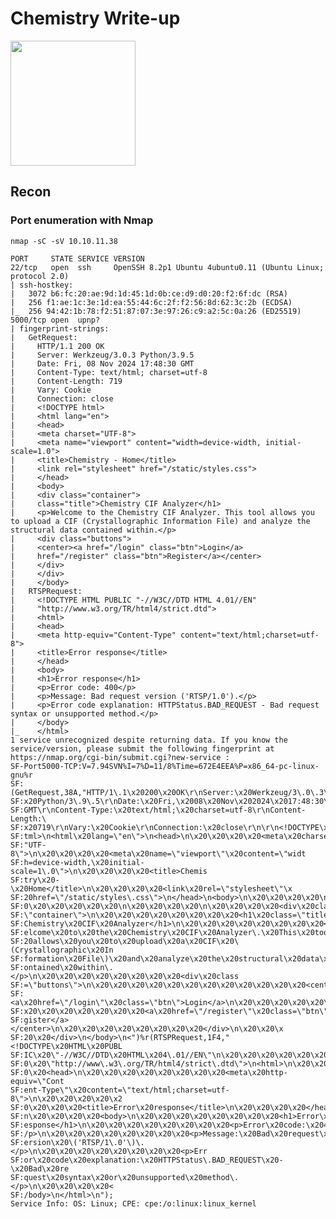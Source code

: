 # Chemistry Write-up

<img src="https://labs.hackthebox.com/storage/avatars/b8f3d660af2d3ed0929eb119e33526cf.png" width="200" height="200">

## Recon

### Port enumeration with Nmap

`nmap -sC -sV 10.10.11.38`

    PORT     STATE SERVICE VERSION
    22/tcp   open  ssh     OpenSSH 8.2p1 Ubuntu 4ubuntu0.11 (Ubuntu Linux; protocol 2.0)
    | ssh-hostkey: 
    |   3072 b6:fc:20:ae:9d:1d:45:1d:0b:ce:d9:d0:20:f2:6f:dc (RSA)
    |   256 f1:ae:1c:3e:1d:ea:55:44:6c:2f:f2:56:8d:62:3c:2b (ECDSA)
    |_  256 94:42:1b:78:f2:51:87:07:3e:97:26:c9:a2:5c:0a:26 (ED25519)
    5000/tcp open  upnp?
    | fingerprint-strings: 
    |   GetRequest: 
    |     HTTP/1.1 200 OK
    |     Server: Werkzeug/3.0.3 Python/3.9.5
    |     Date: Fri, 08 Nov 2024 17:48:30 GMT
    |     Content-Type: text/html; charset=utf-8
    |     Content-Length: 719
    |     Vary: Cookie
    |     Connection: close
    |     <!DOCTYPE html>
    |     <html lang="en">
    |     <head>
    |     <meta charset="UTF-8">
    |     <meta name="viewport" content="width=device-width, initial-scale=1.0">
    |     <title>Chemistry - Home</title>
    |     <link rel="stylesheet" href="/static/styles.css">
    |     </head>
    |     <body>
    |     <div class="container">
    |     class="title">Chemistry CIF Analyzer</h1>
    |     <p>Welcome to the Chemistry CIF Analyzer. This tool allows you to upload a CIF (Crystallographic Information File) and analyze the structural data contained within.</p>
    |     <div class="buttons">
    |     <center><a href="/login" class="btn">Login</a>
    |     href="/register" class="btn">Register</a></center>
    |     </div>
    |     </div>
    |     </body>
    |   RTSPRequest: 
    |     <!DOCTYPE HTML PUBLIC "-//W3C//DTD HTML 4.01//EN"
    |     "http://www.w3.org/TR/html4/strict.dtd">
    |     <html>
    |     <head>
    |     <meta http-equiv="Content-Type" content="text/html;charset=utf-8">
    |     <title>Error response</title>
    |     </head>
    |     <body>
    |     <h1>Error response</h1>
    |     <p>Error code: 400</p>
    |     <p>Message: Bad request version ('RTSP/1.0').</p>
    |     <p>Error code explanation: HTTPStatus.BAD_REQUEST - Bad request syntax or unsupported method.</p>
    |     </body>
    |_    </html>
    1 service unrecognized despite returning data. If you know the service/version, please submit the following fingerprint at https://nmap.org/cgi-bin/submit.cgi?new-service :
    SF-Port5000-TCP:V=7.94SVN%I=7%D=11/8%Time=672E4EEA%P=x86_64-pc-linux-gnu%r
    SF:(GetRequest,38A,"HTTP/1\.1\x20200\x20OK\r\nServer:\x20Werkzeug/3\.0\.3\
    SF:x20Python/3\.9\.5\r\nDate:\x20Fri,\x2008\x20Nov\x202024\x2017:48:30\x20
    SF:GMT\r\nContent-Type:\x20text/html;\x20charset=utf-8\r\nContent-Length:\
    SF:x20719\r\nVary:\x20Cookie\r\nConnection:\x20close\r\n\r\n<!DOCTYPE\x20h
    SF:tml>\n<html\x20lang=\"en\">\n<head>\n\x20\x20\x20\x20<meta\x20charset=\
    SF:"UTF-8\">\n\x20\x20\x20\x20<meta\x20name=\"viewport\"\x20content=\"widt
    SF:h=device-width,\x20initial-scale=1\.0\">\n\x20\x20\x20\x20<title>Chemis
    SF:try\x20-\x20Home</title>\n\x20\x20\x20\x20<link\x20rel=\"stylesheet\"\x
    SF:20href=\"/static/styles\.css\">\n</head>\n<body>\n\x20\x20\x20\x20\n\x2
    SF:0\x20\x20\x20\x20\x20\n\x20\x20\x20\x20\n\x20\x20\x20\x20<div\x20class=
    SF:\"container\">\n\x20\x20\x20\x20\x20\x20\x20\x20<h1\x20class=\"title\">
    SF:Chemistry\x20CIF\x20Analyzer</h1>\n\x20\x20\x20\x20\x20\x20\x20\x20<p>W
    SF:elcome\x20to\x20the\x20Chemistry\x20CIF\x20Analyzer\.\x20This\x20tool\x
    SF:20allows\x20you\x20to\x20upload\x20a\x20CIF\x20\(Crystallographic\x20In
    SF:formation\x20File\)\x20and\x20analyze\x20the\x20structural\x20data\x20c
    SF:ontained\x20within\.</p>\n\x20\x20\x20\x20\x20\x20\x20\x20<div\x20class
    SF:=\"buttons\">\n\x20\x20\x20\x20\x20\x20\x20\x20\x20\x20\x20\x20<center>
    SF:<a\x20href=\"/login\"\x20class=\"btn\">Login</a>\n\x20\x20\x20\x20\x20\
    SF:x20\x20\x20\x20\x20\x20\x20<a\x20href=\"/register\"\x20class=\"btn\">Re
    SF:gister</a></center>\n\x20\x20\x20\x20\x20\x20\x20\x20</div>\n\x20\x20\x
    SF:20\x20</div>\n</body>\n<")%r(RTSPRequest,1F4,"<!DOCTYPE\x20HTML\x20PUBL
    SF:IC\x20\"-//W3C//DTD\x20HTML\x204\.01//EN\"\n\x20\x20\x20\x20\x20\x20\x2
    SF:0\x20\"http://www\.w3\.org/TR/html4/strict\.dtd\">\n<html>\n\x20\x20\x2
    SF:0\x20<head>\n\x20\x20\x20\x20\x20\x20\x20\x20<meta\x20http-equiv=\"Cont
    SF:ent-Type\"\x20content=\"text/html;charset=utf-8\">\n\x20\x20\x20\x20\x2
    SF:0\x20\x20\x20<title>Error\x20response</title>\n\x20\x20\x20\x20</head>\
    SF:n\x20\x20\x20\x20<body>\n\x20\x20\x20\x20\x20\x20\x20\x20<h1>Error\x20r
    SF:esponse</h1>\n\x20\x20\x20\x20\x20\x20\x20\x20<p>Error\x20code:\x20400<
    SF:/p>\n\x20\x20\x20\x20\x20\x20\x20\x20<p>Message:\x20Bad\x20request\x20v
    SF:ersion\x20\('RTSP/1\.0'\)\.</p>\n\x20\x20\x20\x20\x20\x20\x20\x20<p>Err
    SF:or\x20code\x20explanation:\x20HTTPStatus\.BAD_REQUEST\x20-\x20Bad\x20re
    SF:quest\x20syntax\x20or\x20unsupported\x20method\.</p>\n\x20\x20\x20\x20<
    SF:/body>\n</html>\n");
    Service Info: OS: Linux; CPE: cpe:/o:linux:linux_kernel
